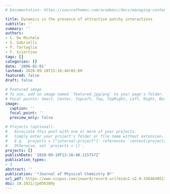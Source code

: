 ```yaml
---
# Documentation: https://sourcethemes.com/academic/docs/managing-content/

title: Dynamics in the presence of attractive patchy interactions
subtitle: ''
summary: ''
authors:
- C. De Michele
- S. Gabrielli
- P. Tartaglia
- F. Sciortino
tags: []
categories: []
date: '2006-01-01'
lastmod: 2020-09-10T15:16:48+02:00
featured: false
draft: false

# Featured image
# To use, add an image named `featured.jpg/png` to your page's folder.
# Focal points: Smart, Center, TopLeft, Top, TopRight, Left, Right, BottomLeft, Bottom, BottomRight.
image:
  caption: ''
  focal_point: ''
  preview_only: false

# Projects (optional).
#   Associate this post with one or more of your projects.
#   Simply enter your project's folder or file name without extension.
#   E.g. `projects = ["internal-project"]` references `content/project/deep-learning/index.md`.
#   Otherwise, set `projects = []`.
projects: []
publishDate: '2020-09-10T13:16:48.115757Z'
publication_types:
- 2
abstract: ''
publication: '*Journal of Physical Chemistry B*'
url_pdf: https://www.scopus.com/inward/record.uri?eid=2-s2.0-33646405173&doi=10.1021%2fjp056380y&partnerID=40&md5=3d26006250f66e0426b21d5a2ad66987
doi: 10.1021/jp056380y
---
```

